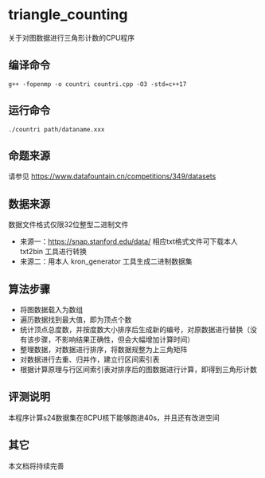 # triangle_counting
关于对图数据进行三角形计数的CPU程序

## 编译命令
```
g++ -fopenmp -o countri countri.cpp -O3 -std=c++17
```

## 运行命令
```
./countri path/dataname.xxx
```

## 命题来源
请参见 https://www.datafountain.cn/competitions/349/datasets

## 数据来源
数据文件格式仅限32位整型二进制文件
+ 来源一：https://snap.stanford.edu/data/ 相应txt格式文件可下载本人 txt2bin 工具进行转换
+ 来源二：用本人 kron_generator 工具生成二进制数据集

## 算法步骤
+ 将图数据载入为数组
+ 遍历数据找到最大值，即为顶点个数
+ 统计顶点总度数，并按度数大小排序后生成新的编号，对原数据进行替换（没有该步骤，不影响结果正确性，但会大幅增加计算时间）
+ 整理数据，对数据进行排序，将数据规整为上三角矩阵
+ 对数据进行去重、归并作，建立行区间索引表
+ 根据计算原理与行区间索引表对排序后的图数据进行计算，即得到三角形计数


## 评测说明
本程序计算s24数据集在8CPU核下能够跑进40s，并且还有改进空间

## 其它
本文档将持续完善
